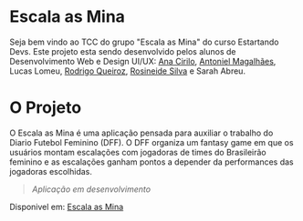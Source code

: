 # Escala as Mina

Seja bem vindo ao TCC do grupo "Escala as Mina" do curso Estartando Devs. Este projeto esta sendo desenvolvido pelos alunos de Desenvolvimento Web e Design UI/UX: [Ana Cirilo](ana), [Antoniel Magalhães](antoniel), Lucas Lomeu, [Rodrigo Queiroz](rodrigo), [Rosineide Silva](rosineide) e Sarah Abreu.

# O Projeto

O Escala as Mina é uma aplicação pensada para auxiliar o trabalho do Diario Futebol Feminino (DFF). O DFF organiza um fantasy game em que os usuários montam escalações com jogadoras de times do Brasileirão feminino e as escalações ganham pontos a depender da performances das jogadoras escolhidas.

> _Aplicação em desenvolvimento_

Disponivel em: [Escala as Mina](https://escalaasmina.netlify.app/)

[antoniel]: https://github.com/antonieell
[ana]: https://github.com/rednerdoficial
[rodrigo]: https://github.com/teddiur
[rosineide]: https://www.instagram.com/rosineide6313/
